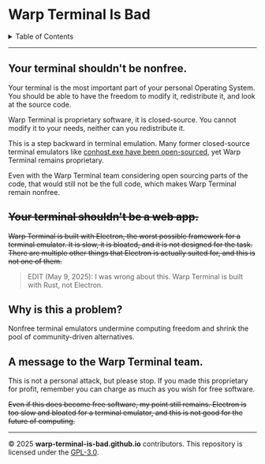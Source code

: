 # Warp Terminal Is Bad

<details>
<summary>Table of Contents</summary>
<li> <a href="#your-terminal-shouldnt-be-nonfree">Your terminal shouldn't be nonfree</a> </li>
<li> <a href="#your-terminal-shouldnt-be-a-web-app">Your terminal shouldn't be a web app</a> </li>
<li> <a href="#why-is-this-a-problem">Why is this a problem?</a> </li>
<li> <a href="#a-message-to-the-warp-terminal-team">A message to the Warp Terminal team.</a> </li>
</details>

---

## Your terminal shouldn't be nonfree.

Your terminal is the most important part of your personal Operating System. You should be able to have the freedom to modify it, redistribute it, and look at the source code.

Warp Terminal is proprietary software, it is closed-source. You cannot modify it to your needs, neither can you redistribute it.

This is a step backward in terminal emulation. Many former closed-source terminal emulators like [conhost.exe have been open-sourced](https://github.com/microsoft/terminal), yet Warp Terminal remains proprietary.

Even with the Warp Terminal team considering open sourcing parts of the code, that would still not be the full code, which makes Warp Terminal remain nonfree.

## ~~Your terminal shouldn't be a web app.~~

~~Warp Terminal is built with Electron, the worst possible framework for a terminal emulator. It is slow, it is bloated, and it is not designed for the task. There are multiple other things that Electron is actually suited for, and this is not one of them.~~

> EDIT (May 9, 2025): I was wrong about this. Warp Terminal is built with Rust, not Electron.

## Why is this a problem?

Nonfree terminal emulators undermine computing freedom and shrink the pool of community-driven alternatives.

## A message to the Warp Terminal team.

This is not a personal attack, but please stop. If you made this proprietary for profit, remember you can charge as much as you wish for free software.

~~Even if this does become free software, my point still remains. Electron is too slow and bloated for a terminal emulator, and this is not good for the future of computing.~~

---

© 2025 **warp-terminal-is-bad.github.io** contributors. This repository is licensed under the [GPL-3.0](./LICENSE).